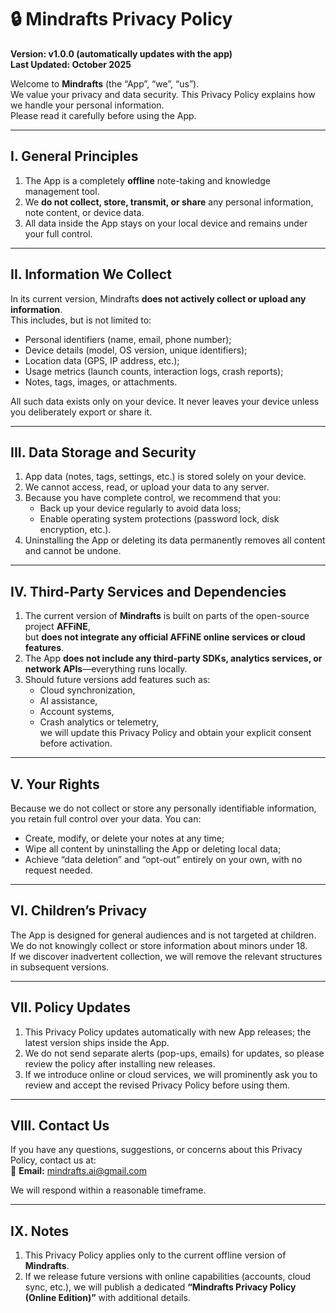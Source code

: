 # 🔒 Mindrafts Privacy Policy

**Version: v1.0.0 (automatically updates with the app)**  
**Last Updated: October 2025**

Welcome to **Mindrafts** (the “App”, “we”, “us”).  
We value your privacy and data security. This Privacy Policy explains how we handle your personal information.  
Please read it carefully before using the App.

---

## I. General Principles

1. The App is a completely **offline** note-taking and knowledge management tool.
2. We **do not collect, store, transmit, or share** any personal information, note content, or device data.
3. All data inside the App stays on your local device and remains under your full control.

---

## II. Information We Collect

In its current version, Mindrafts **does not actively collect or upload any information**.  
This includes, but is not limited to:

- Personal identifiers (name, email, phone number);
- Device details (model, OS version, unique identifiers);
- Location data (GPS, IP address, etc.);
- Usage metrics (launch counts, interaction logs, crash reports);
- Notes, tags, images, or attachments.

All such data exists only on your device. It never leaves your device unless you deliberately export or share it.

---

## III. Data Storage and Security

1. App data (notes, tags, settings, etc.) is stored solely on your device.
2. We cannot access, read, or upload your data to any server.
3. Because you have complete control, we recommend that you:
   - Back up your device regularly to avoid data loss;
   - Enable operating system protections (password lock, disk encryption, etc.).
4. Uninstalling the App or deleting its data permanently removes all content and cannot be undone.

---

## IV. Third-Party Services and Dependencies

1. The current version of **Mindrafts** is built on parts of the open-source project **AFFiNE**,  
   but **does not integrate any official AFFiNE online services or cloud features**.
2. The App **does not include any third-party SDKs, analytics services, or network APIs**—everything runs locally.
3. Should future versions add features such as:
   - Cloud synchronization,
   - AI assistance,
   - Account systems,
   - Crash analytics or telemetry,  
     we will update this Privacy Policy and obtain your explicit consent before activation.

---

## V. Your Rights

Because we do not collect or store any personally identifiable information, you retain full control over your data. You can:

- Create, modify, or delete your notes at any time;
- Wipe all content by uninstalling the App or deleting local data;
- Achieve “data deletion” and “opt-out” entirely on your own, with no request needed.

---

## VI. Children’s Privacy

The App is designed for general audiences and is not targeted at children.  
We do not knowingly collect or store information about minors under 18.  
If we discover inadvertent collection, we will remove the relevant structures in subsequent versions.

---

## VII. Policy Updates

1. This Privacy Policy updates automatically with new App releases; the latest version ships inside the App.
2. We do not send separate alerts (pop-ups, emails) for updates, so please review the policy after installing new releases.
3. If we introduce online or cloud services, we will prominently ask you to review and accept the revised Privacy Policy before using them.

---

## VIII. Contact Us

If you have any questions, suggestions, or concerns about this Privacy Policy, contact us at:  
📧 **Email:** mindrafts.ai@gmail.com

We will respond within a reasonable timeframe.

---

## IX. Notes

1. This Privacy Policy applies only to the current offline version of **Mindrafts**.
2. If we release future versions with online capabilities (accounts, cloud sync, etc.), we will publish a dedicated **“Mindrafts Privacy Policy (Online Edition)”** with additional details.
